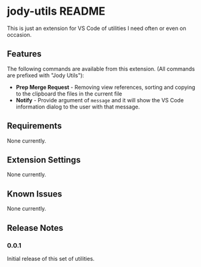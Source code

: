 # jody-utils README

This is just an extension for VS Code of utilities I need often or even on occasion.

## Features

The following commands are available from this extension. (All commands are prefixed with "Jody Utils"):

* **Prep Merge Request** - Removing view references, sorting and copying to the clipboard the files in the current file
* **Notify** - Provide argument of `message` and it will show the VS Code information dialog to the user with that message.

## Requirements

None currently.

## Extension Settings

None currently.

## Known Issues

None currently.

## Release Notes

### 0.0.1

Initial release of this set of utilities.
